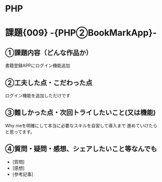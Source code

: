 # PHP
# 課題{009} -{PHP②BookMarkApp}-
## ①課題内容（どんな作品か）
書籍登録APPにログイン機能追加
## ②工夫した点・こだわった点
ログイン機能を追加しただけです
## ③難しかった点・次回トライしたいこと(又は機能)
Why meを明確にして本当に必要なスキルを自習して導入まで
進めていけたらと思ってます。

## ④質問・疑問・感想、シェアしたいこと等なんでも
- [質問] 
- [感想] 
- [参考記事] 
